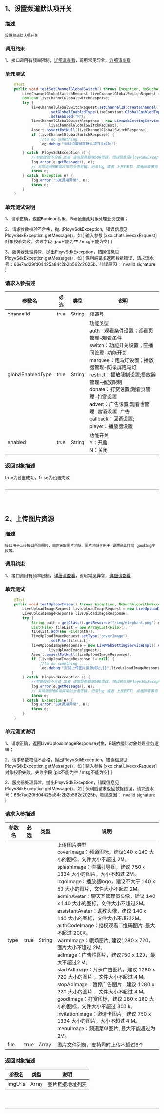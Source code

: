 ## 1、设置频道默认项开关
### 描述
```
设置频道默认项开关
```
### 调用约束
1、接口调用有频率限制，[详细请查看](/limit.md)，调用常见异常，[详细请查看](/exceptionDoc)

### 单元测试
```java
	@Test
	public void testSetChannelGlobalSwitch() throws Exception, NoSuchAlgorithmException {
        LiveChannelGlobalSwitchRequest liveChannelGlobalSwitchRequest = new LiveChannelGlobalSwitchRequest();
        Boolean liveChannelGlobalSwitchResponse;
        try {
            liveChannelGlobalSwitchRequest.setChannelId(createChannel())
                    .setGlobalEnabledType(LiveConstant.GlobalEnabledType.CALLBACK.getDesc())
                    .setEnabled("N");
            liveChannelGlobalSwitchResponse = new LiveWebSettingServiceImpl().setChannelGlobalSwitch(
                    liveChannelGlobalSwitchRequest);
            Assert.assertNotNull(liveChannelGlobalSwitchResponse);
            if (liveChannelGlobalSwitchResponse) {
                //to do something ......
                log.debug("测试设置频道默认项开关成功");
            }
        } catch (PloyvSdkException e) {
            //参数校验不合格 或者 请求服务器端500错误，错误信息见PloyvSdkException.getMessage()
            log.error(e.getMessage(), e);
            // 异常返回做B端异常的业务逻辑，记录log 或者 上报到ETL 或者回滚事务
            throw e;
        } catch (Exception e) {
            log.error("SDK调用异常", e);
            throw e;
        }
    }
```
### 单元测试说明
1、请求正确，返回Boolean对象，B端依据此对象处理业务逻辑；

2、请求参数校验不合格，抛出PloyvSdkException，错误信息见PloyvSdkException.getMessage()，如 [ 输入参数 [xxx.chat.LivexxxRequest]对象校验失败，失败字段 [pic不能为空 / msg不能为空] ]

3、服务器处理异常，抛出PloyvSdkException，错误信息见PloyvSdkException.getMessage()，如 [ 保利威请求返回数据错误，请求流水号：66e7ad29fd04425a84c2b2b562d2025b，错误原因： invalid signature. ]
### 请求入参描述

| 参数名 | 必选 | 类型 | 说明 | 
| -- | -- | -- | -- | 
| channelId | true | String | 频道号 | 
| globalEnabledType | true | String | 功能类型<br/>auth：观看条件设置；观看页管理-观看条件<br/>switch：功能开关设置；直播间管理-功能开关<br/>marquee：跑马灯设置；播放器管理-防录屏跑马灯<br/>restrict：播放限制设置;播放器管理-播放限制<br/>donate：打赏设置;观看页管理-打赏设置<br/>advert：广告设置;观看也管理-营销设置-广告<br/>callback：回调设置;<br/>player：播放器设置 | 
| enabled | true | String | 功能开关<br/>Y：开启<br/>N：关闭 | 

### 返回对象描述

true为设置成功，false为设置失败
<br /><br />

------------------

<br /><br />

## 2、上传图片资源
### 描述
```
接口用于上传接口所需图片，同时获取图片地址。图片地址可用于 设置道具打赏 goodImg字段等。
```
### 调用约束
1、接口调用有频率限制，[详细请查看](/limit.md)，调用常见异常，[详细请查看](/exceptionDoc)

### 单元测试
```java
	@Test
	public void testUploadImage() throws Exception, NoSuchAlgorithmException {
        LiveUploadImageRequest liveUploadImageRequest = new LiveUploadImageRequest();
        LiveUploadImageResponse liveUploadImageResponse;
        try {
            String path = getClass().getResource("/img/elephant.png").getPath();
            List<File> fileList = new ArrayList<File>();
            fileList.add(new File(path));
            liveUploadImageRequest.setType("coverImage")
                    .setFile(fileList);
            liveUploadImageResponse = new LiveWebSettingServiceImpl().uploadImage(
                    liveUploadImageRequest);
            Assert.assertNotNull(liveUploadImageResponse);
            if (liveUploadImageResponse != null) {
                //to do something ......
                log.debug("测试上传图片资源成功,{}",liveUploadImageResponse);
            }
        } catch (PloyvSdkException e) {
            //参数校验不合格 或者 请求服务器端500错误，错误信息见PloyvSdkException.getMessage()
            log.error(e.getMessage(), e);
            // 异常返回做B端异常的业务逻辑，记录log 或者 上报到ETL 或者回滚事务
            throw e;
        } catch (Exception e) {
            log.error("SDK调用异常", e);
            throw e;
        }
    }
```
### 单元测试说明
1、请求正确，返回LiveUploadImageResponse对象，B端依据此对象处理业务逻辑；

2、请求参数校验不合格，抛出PloyvSdkException，错误信息见PloyvSdkException.getMessage()，如 [ 输入参数 [xxx.chat.LivexxxRequest]对象校验失败，失败字段 [pic不能为空 / msg不能为空] ]

3、服务器处理异常，抛出PloyvSdkException，错误信息见PloyvSdkException.getMessage()，如 [ 保利威请求返回数据错误，请求流水号：66e7ad29fd04425a84c2b2b562d2025b，错误原因： invalid signature. ]
### 请求入参描述

| 参数名 | 必选 | 类型 | 说明 | 
| -- | -- | -- | -- | 
| type | true | String | 上传图片类型<br/>coverImage：频道图标，建议140 x 140 大小的图标，文件大小不超过 2M。<br/>splashImage：直播引导图，建议 750 x 1334 大小的图片，大小不超过 2M。<br/>logoImage：播放器logo，建议不大于 140 x 50 大小的图片，文件大小不超过 2M。<br/>adminAvatar：聊天室管理员头像，建议 140 x 140 大小的图标，文件大小不超过2M。<br/>assistantAvatar：助教头像，建议 140 x 140 大小的图标，文件大小不超过2M。<br/>authCodeImage：授权观看二维码图片, 最大不超过 200K。<br/>warmImage：暖场图片, 建议1280 x 720，图片大小不超过 2M。<br/>adImage：广告栏图片，建议750 x 120，最大不超过2 M。<br/>startAdImage：片头广告图片，建议 1280 x 720 大小的图片 ，文件大小不超过 4 M。<br/>stopAdImage：暂停广告图片，建议 1280 x 720 大小的图片 ，文件大小不超过 4 M。<br/>goodImage：打赏图标，建议 180 x 180 大小的图标，文件大小不超过 300 k。<br/>invitationImage：邀请卡图片，建议 750 x 1334 大小的图片，大小不超过 4 M。<br/>menuImage：频道菜单图片, 最大不能超过为 2M。 | 
| file | true | Array | 图片文件列表，支持同时上传不超过6个 | 

### 返回对象描述


| 参数名 | 类型 | 说明 | 
| -- | -- | -- | 
| imgUrls | Array | 图片链接地址列表 | 

<br /><br />

------------------

<br /><br />


